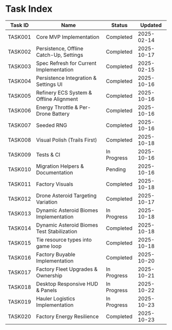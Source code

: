 # Task Index

| Task ID | Name                                       | Status      | Updated    |
| ------- | ------------------------------------------ | ----------- | ---------- |
| TASK001 | Core MVP Implementation                    | Completed   | 2025-02-14 |
| TASK002 | Persistence, Offline Catch-Up, Settings    | Completed   | 2025-10-17 |
| TASK003 | Spec Refresh for Current Implementation    | Completed   | 2025-02-15 |
| TASK004 | Persistence Integration & Settings UI      | Completed   | 2025-10-16 |
| TASK005 | Refinery ECS System & Offline Alignment    | Completed   | 2025-10-16 |
| TASK006 | Energy Throttle & Per-Drone Battery        | Completed   | 2025-10-16 |
| TASK007 | Seeded RNG                                 | Completed   | 2025-10-16 |
| TASK008 | Visual Polish (Trails First)               | Completed   | 2025-10-18 |
| TASK009 | Tests & CI                                 | In Progress | 2025-10-16 |
| TASK010 | Migration Helpers & Documentation          | Pending     | 2025-10-16 |
| TASK011 | Factory Visuals                            | Completed   | 2025-10-18 |
| TASK012 | Drone Asteroid Targeting Variation         | Completed   | 2025-10-17 |
| TASK013 | Dynamic Asteroid Biomes Implementation     | In Progress | 2025-10-18 |
| TASK014 | Dynamic Asteroid Biomes Test Stabilization | Completed   | 2025-10-18 |
| TASK015 | Tie resource types into game loop          | Completed   | 2025-10-18 |
| TASK016 | Factory Buyable Implementation             | Completed   | 2025-10-20 |
| TASK017 | Factory Fleet Upgrades & Ownership         | In Progress | 2025-10-21 |
| TASK018 | Desktop Responsive HUD & Panels            | In Progress | 2025-10-22 |
| TASK019 | Hauler Logistics Implementation            | In Progress | 2025-10-23 |
| TASK020 | Factory Energy Resilience                  | Completed   | 2025-10-23 |

```

```

